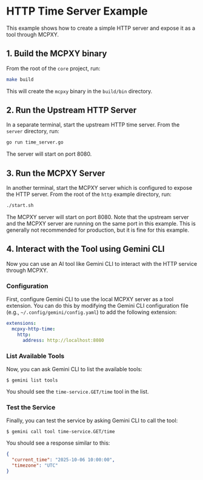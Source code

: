 # HTTP Time Server Example

This example shows how to create a simple HTTP server and expose it as a tool through MCPXY.

## 1. Build the MCPXY binary

From the root of the `core` project, run:

```bash
make build
```

This will create the `mcpxy` binary in the `build/bin` directory.

## 2. Run the Upstream HTTP Server

In a separate terminal, start the upstream HTTP time server. From the `server` directory, run:

```bash
go run time_server.go
```

The server will start on port 8080.

## 3. Run the MCPXY Server

In another terminal, start the MCPXY server which is configured to expose the HTTP server. From the root of the `http` example directory, run:

```bash
./start.sh
```

The MCPXY server will start on port 8080. Note that the upstream server and the MCPXY server are running on the same port in this example. This is generally not recommended for production, but it is fine for this example.

## 4. Interact with the Tool using Gemini CLI

Now you can use an AI tool like Gemini CLI to interact with the HTTP service through MCPXY.

### Configuration

First, configure Gemini CLI to use the local MCPXY server as a tool extension. You can do this by modifying the Gemini CLI configuration file (e.g., `~/.config/gemini/config.yaml`) to add the following extension:

```yaml
extensions:
  mcpxy-http-time:
    http:
      address: http://localhost:8080
```

### List Available Tools

Now, you can ask Gemini CLI to list the available tools:

```
$ gemini list tools
```

You should see the `time-service.GET/time` tool in the list.

### Test the Service

Finally, you can test the service by asking Gemini CLI to call the tool:

```
$ gemini call tool time-service.GET/time
```

You should see a response similar to this:

```json
{
  "current_time": "2025-10-06 10:00:00",
  "timezone": "UTC"
}
```
